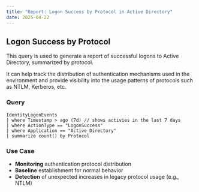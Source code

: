 ```yaml
---
title: "Report: Logon Success by Protocol in Active Directory"
date: 2025-04-22
---
```


## Logon Success by Protocol

This query is used to generate a report of successful logons to Active Directory, summarized by protocol.

It can help track the distribution of authentication mechanisms used in the environment and provide visibility into the usage patterns of protocols such as NTLM, Kerberos, etc.

### Query

```kusto
IdentityLogonEvents
| where Timestamp > ago (7d) // shows activies in the last 7 days
| where ActionType == "LogonSuccess"
| where Application == "Active Directory"
| summarize count() by Protocol
```

### Use Case

- **Monitoring** authentication protocol distribution
- **Baseline** establishment for normal behavior
- **Detection** of unexpected increases in legacy protocol usage (e.g., NTLM)


